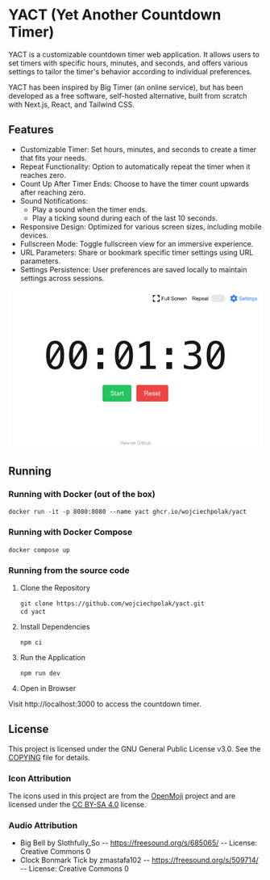 # YACT (Yet Another Countdown Timer)

YACT is a customizable countdown timer web application.  It allows
users to set timers with specific hours, minutes, and seconds, and
offers various settings to tailor the timer's behavior according to
individual preferences.

YACT has been inspired by Big Timer (an online service), but has been
developed as a free software, self-hosted alternative, built from
scratch with Next.js, React, and Tailwind CSS.

## Features

- Customizable Timer: Set hours, minutes, and seconds to create a
  timer that fits your needs.
- Repeat Functionality: Option to automatically repeat the timer when
  it reaches zero.
- Count Up After Timer Ends: Choose to have the timer count upwards
  after reaching zero.
- Sound Notifications:
  - Play a sound when the timer ends.
  - Play a ticking sound during each of the last 10 seconds.
- Responsive Design: Optimized for various screen sizes, including
  mobile devices.
- Fullscreen Mode: Toggle fullscreen view for an immersive experience.
- URL Parameters: Share or bookmark specific timer settings using URL
  parameters.
- Settings Persistence: User preferences are saved locally to maintain
  settings across sessions.

<picture>
  <source media="(prefers-color-scheme: dark)" srcset="./.screenshots/main-view-dark.png">
  <source media="(prefers-color-scheme: light)" srcset="./.screenshots/main-view-light.png">
  <img alt="Screenshot of YACT" src="./.screenshots/main-view-light.png">
</picture>

## Running

### Running with Docker (out of the box)

```shell
docker run -it -p 8080:8080 --name yact ghcr.io/wojciechpolak/yact
```

### Running with Docker Compose

```shell
docker compose up
```

### Running from the source code

1. Clone the Repository

   ```shell
   git clone https://github.com/wojciechpolak/yact.git
   cd yact
   ```

2. Install Dependencies

   ```shell
   npm ci
   ```

3. Run the Application

   ```shell
   npm run dev
   ```

4. Open in Browser

Visit http://localhost:3000 to access the countdown timer.

## License

This project is licensed under the GNU General Public License v3.0.
See the [COPYING](COPYING) file for details.

### Icon Attribution

The icons used in this project are from the [OpenMoji](https://openmoji.org)
project and are licensed under the
[CC BY-SA 4.0](https://creativecommons.org/licenses/by-sa/4.0/) license.

### Audio Attribution

- Big Bell by Slothfully_So -- https://freesound.org/s/685065/ -- License: Creative Commons 0
- Clock Bonmark Tick by zmastafa102 -- https://freesound.org/s/509714/ -- License: Creative Commons 0
